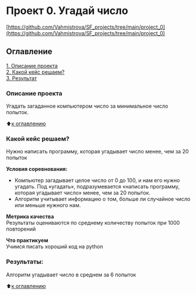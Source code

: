 # Проект 0. Угадай число

[https://github.com/Vahmistrova/SF_projects/tree/main/project_0](https://github.com/Vahmistrova/SF_projects/tree/main/project_0)

## Оглавление  
[1. Описание проекта](.README.md#Описание-проекта)  
[2. Какой кейс решаем?](.README.md#Какой-кейс-решаем)  
[3. Результат](.README.md#Результат)    
 

### Описание проекта    
Угадать загаданное компьютером число за минимальное число попыток.

:arrow_up:[к оглавлению](_)


### Какой кейс решаем?    

Нужно написать программу, которая угадывает число менее, чем за 20 попыток


**Условия соревнования:**  
- Компьютер загадывает целое число от 0 до 100, и нам его нужно угадать. Под «угадать», подразумевается «написать программу, которая угадывает число» менее, чем за 20 попыток.
- Алгоритм учитывает информацию о том, больше ли случайное число или меньше нужного нам.

**Метрика качества**     
Результаты оцениваются по среднему количеству попыток при 1000 повторений

**Что практикуем**     
Учимся писать хороший код на python




### Результаты:  
Алгоритм угадывает число в среднем за 6 попыток

:arrow_up:[к оглавлению](.README.md#Оглавление)


